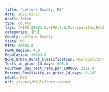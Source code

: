 ```yaml
---
title: "Leflore County, MS"
date: 2021-02-27
draft: false
type: county
tags: [FIPS:28083.0,FEMA:4.0,Micropolitan,Red]
categories: [MS]
County: Leflore County
State: MS
FIPS: 28083.0
FEMA_Region: 4.0
Population: 28183.0
NCHS_Urban_Rural_Classification: Micropolitan
Tests_in_prior_14_days: 626.0
Fourteen_day_test_rate_per_100000: 2221.0
Percent_Positivity_in_prior_14_days: 0.107
Level: Red
url: /states/MS/leflore-county
---
```



